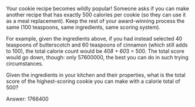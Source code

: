 Your cookie recipe becomes wildly popular! Someone asks if you can make another recipe that has exactly 500 calories per cookie (so they can use it as a meal replacement). Keep the rest of your award-winning process the same (100 teaspoons, same ingredients, same scoring system).

For example, given the ingredients above, if you had instead selected 40 teaspoons of butterscotch and 60 teaspoons of cinnamon (which still adds to 100), the total calorie count would be 40*8 + 60*3 = 500. The total score would go down, though: only 57600000, the best you can do in such trying circumstances.

Given the ingredients in your kitchen and their properties, what is the total score of the highest-scoring cookie you can make with a calorie total of 500?

Answer: 1766400
